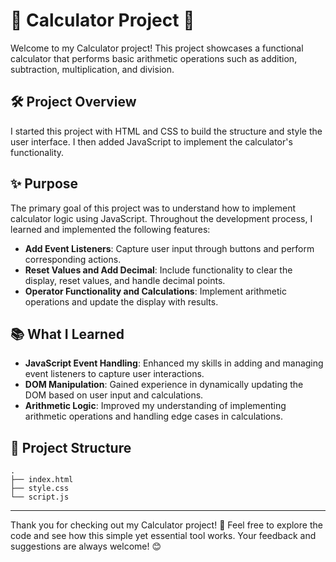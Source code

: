# 🧮 Calculator Project 🧮

Welcome to my Calculator project! This project showcases a functional calculator that performs basic arithmetic operations such as addition, subtraction, multiplication, and division.

## 🛠️ Project Overview

I started this project with HTML and CSS to build the structure and style the user interface. I then added JavaScript to implement the calculator's functionality.

## ✨ Purpose

The primary goal of this project was to understand how to implement calculator logic using JavaScript. Throughout the development process, I learned and implemented the following features:

- **Add Event Listeners**: Capture user input through buttons and perform corresponding actions.
- **Reset Values and Add Decimal**: Include functionality to clear the display, reset values, and handle decimal points.
- **Operator Functionality and Calculations**: Implement arithmetic operations and update the display with results.

## 📚 What I Learned

- **JavaScript Event Handling**: Enhanced my skills in adding and managing event listeners to capture user interactions.
- **DOM Manipulation**: Gained experience in dynamically updating the DOM based on user input and calculations.
- **Arithmetic Logic**: Improved my understanding of implementing arithmetic operations and handling edge cases in calculations.

## 📂 Project Structure

```plaintext
.
├── index.html
├── style.css
└── script.js
```

---

Thank you for checking out my Calculator project! 🚀 Feel free to explore the code and see how this simple yet essential tool works. Your feedback and suggestions are always welcome! 😊

